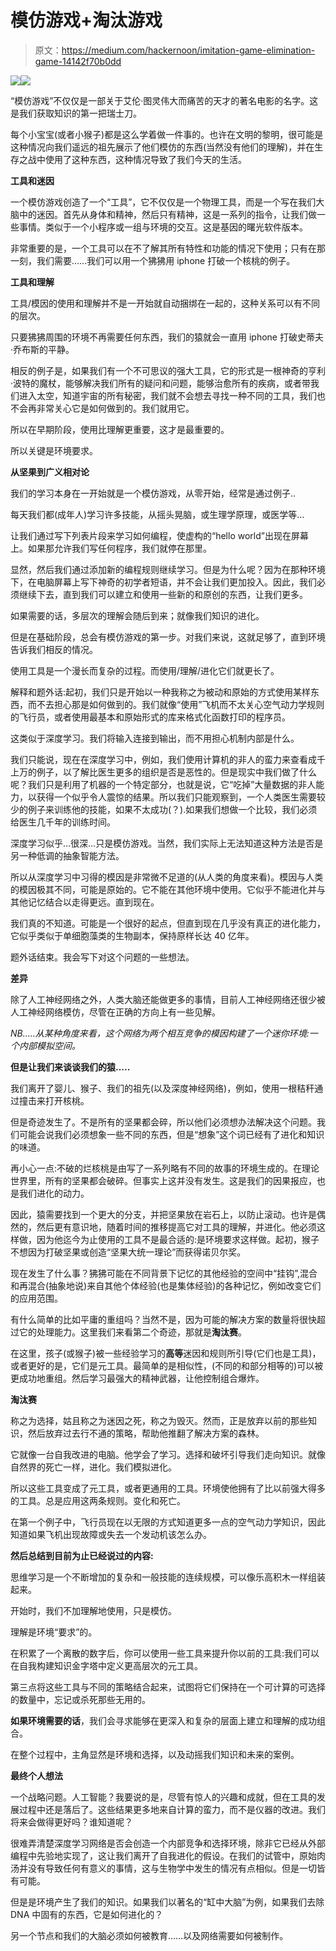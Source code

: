 # 模仿游戏+淘汰游戏

> 原文：<https://medium.com/hackernoon/imitation-game-elimination-game-14142f70b0dd>

![](img/c8768a53f0a54aab39c48dee3c042589.png)![](img/ecce0ac2e8300d16b4cc076ecc8d68f6.png)

“模仿游戏”不仅仅是一部关于艾伦·图灵伟大而痛苦的天才的著名电影的名字。这是我们获取知识的第一把瑞士刀。

每个小宝宝(或者小猴子)都是这么学着做一件事的。也许在文明的黎明，很可能是这种情况向我们遥远的祖先展示了他们模仿的东西(当然没有他们的理解)，并在生存之战中使用了这种东西，这种情况导致了我们今天的生活。

**工具和迷因**

一个模仿游戏创造了一个“工具”，它不仅仅是一个物理工具，而是一个写在我们大脑中的迷因。首先从身体和精神，然后只有精神，这是一系列的指令，让我们做一些事情。类似于一个小程序或一组与环境的交互。这是基因的曙光软件版本。

非常重要的是，一个工具可以在不了解其所有特性和功能的情况下使用；只有在那一刻，我们需要……我们可以用一个狒狒用 iphone 打破一个核桃的例子。

**工具和理解**

工具/模因的使用和理解并不是一开始就自动捆绑在一起的，这种关系可以有不同的层次。

只要狒狒周围的环境不再需要任何东西，我们的猿就会一直用 iphone 打破史蒂夫·乔布斯的平静。

相反的例子是，如果我们有一个不可思议的强大工具，它的形式是一根神奇的亨利·波特的魔杖，能够解决我们所有的疑问和问题，能够治愈所有的疾病，或者带我们进入太空，知道宇宙的所有秘密，我们就不会想去寻找一种不同的工具，我们也不会再非常关心它是如何做到的。我们就用它。

所以在早期阶段，使用比理解更重要，这才是最重要的。

所以关键是环境要求。

**从坚果到广义相对论**

我们的学习本身在一开始就是一个模仿游戏，从零开始，经常是通过例子..

每天我们都(成年人)学习许多技能，从摇头晃脑，或生理学原理，或医学等…

让我们通过写下列表片段来学习如何编程，使虚构的“hello world”出现在屏幕上。如果那允许我们写任何程序，我们就停在那里。

显然，然后我们通过添加新的编程规则继续学习。但是为什么呢？因为在那种环境下，在电脑屏幕上写下神奇的初学者短语，并不会让我们更加投入。因此，我们必须继续下去，直到我们可以建立和使用一些新的和原创的东西，让我们更多。

如果需要的话，多层次的理解会随后到来；就像我们知识的进化。

但是在基础阶段，总会有模仿游戏的第一步。对我们来说，这就足够了，直到环境告诉我们相反的情况。

使用工具是一个漫长而复杂的过程。而使用/理解/进化它们就更长了。

解释和题外话:起初，我们只是开始以一种我称之为被动和原始的方式使用某样东西，而不去担心那是如何做到的。我们就像“使用”飞机而不太关心空气动力学规则的飞行员，或者使用最基本和原始形式的库来格式化函数打印的程序员。

这类似于深度学习。我们将输入连接到输出，而不用担心机制内部是什么。

我们只能说，现在在深度学习中，例如，我们使用计算机的非人的蛮力来查看成千上万的例子，以了解比医生更多的组织是否是恶性的。但是现实中我们做了什么呢？我们只是利用了机器的一个特定部分，也就是说，它“吃掉”大量数据的非人能力，以获得一个似乎令人震惊的结果。所以我们只能观察到，一个人类医生需要较少的例子来训练他的技能，如果不太成功(？).如果我们想做一个比较，我们必须给医生几千年的训练时间。

深度学习似乎…很深…只是模仿游戏。当然，我们实际上无法知道这种方法是否是另一种低调的抽象智能方法。

所以从深度学习中习得的模因是非常微不足道的(从人类的角度来看)。模因与人类的模因极其不同，可能是原始的。它不能在其他环境中使用。它似乎不能进化并与其他记忆结合以走得更远。直到现在。

我们真的不知道。可能是一个很好的起点，但直到现在几乎没有真正的进化能力，它似乎类似于单细胞藻类的生物副本，保持原样长达 40 亿年。

题外话结束。我会写下对这个问题的一些想法。

**差异**

除了人工神经网络之外，人类大脑还能做更多的事情，目前人工神经网络还很少被人工神经网络模仿，尽管在正确的方向上有一些见解。

*NB…..从某种角度来看，这个网络为两个相互竞争的模因构建了一个迷你环境:一个内部模拟空间。*

**但是让我们来谈谈我们的猿…..**

我们离开了婴儿、猴子、我们的祖先(以及深度神经网络)，例如，使用一根秸秆通过撞击来打开核桃。

但是奇迹发生了。不是所有的坚果都会碎，所以他们必须想办法解决这个问题。我们可能会说我们必须想象一些不同的东西，但是“想象”这个词已经有了进化和知识的味道。

再小心一点:不破的烂核桃是由写了一系列略有不同的故事的环境生成的。在理论世界里，所有的坚果都会破碎。但事实上这并没有发生。这是我们的因果报应，也是我们进化的动力。

因此，猿需要找到一个更大的分支，并把坚果放在岩石上，以防止滚动。也许是偶然的，然后更有意识地，随着时间的推移提高它对工具的理解，并进化。他必须这样做，因为他迄今为止使用的工具不是最合适的:是环境要求这样做。起初，猴子不想因为打破坚果或创造“坚果大统一理论”而获得诺贝尔奖。

现在发生了什么事？狒狒可能在不同背景下记忆的其他经验的空间中“挂钩”,混合和再混合(抽象地说)来自其他个体经验(也是集体经验)的各种记忆，例如改变它们的应用范围。

有什么简单的比如平庸的重组吗？当然不是，因为可能的解决方案的数量将很快超过它的处理能力。这里我们来看第二个奇迹，那就是**淘汰赛**。

在这里，孩子(或猴子)被一些经验学习的**高等**迷因和规则所引导(它们也是工具)，或者更好的是，它们是元工具。最简单的是相似性，(不同的和部分相等的)可以被更成功地重组。然后学习最强大的精神武器，让他控制组合爆炸。

**淘汰赛**

称之为选择，姑且称之为迷因之死，称之为毁灭。然而，正是放弃以前的那些知识，然后放弃过去行不通的策略，帮助他推翻了解决方案的森林。

它就像一台自我改进的电脑。他学会了学习。选择和破坏引导我们走向知识。就像自然界的死亡一样，进化。我们模拟进化。

所以这些工具变成了元工具，或者更通用的工具。环境使他拥有了比以前强大得多的工具。总是应用这两条规则。变化和死亡。

在第一个例子中，飞行员现在以无限的方式知道更多一点的空气动力学知识，因此知道如果飞机出现故障或失去一个发动机该怎么办。

**然后总结到目前为止已经说过的内容:**

思维学习是一个不断增加的复杂和一般技能的连续规模，可以像乐高积木一样组装起来。

开始时，我们不加理解地使用，只是模仿。

理解是环境“要求”的。

在积累了一个离散的数字后，你可以使用一些工具来提升你以前的工具:我们可以在自我构建知识金字塔中定义更高层次的元工具。

第三点将这些工具与不同的策略结合起来，试图将它们保持在一个可计算的可选择的数量中，忘记或杀死那些无用的。

**如果环境需要的话**，我们会寻求能够在更深入和复杂的层面上建立和理解的成功组合。

在整个过程中，主角显然是环境和选择，以及动摇我们知识和未来的案例。

**最终个人想法**

一个战略问题。人工智能？我要说的是，尽管有惊人的兴趣和成就，但在工具的发展过程中还是落后了。这些结果更多地来自计算的蛮力，而不是仪器的改进。我们将来会做得更好吗？谁知道呢？

很难弄清楚深度学习网络是否会创造一个内部竞争和选择环境，除非它已经从外部编程中先验地实现了，这让我们离开了自我进化的假设。在我们的试管中，原始肉汤并没有导致任何有意义的事情，这与生物学中发生的情况有点相似。但是一切皆有可能。

但是是环境产生了我们的知识。如果我们以著名的“缸中大脑”为例，如果我们去除 DNA 中固有的东西，它是如何进化的？

另一个节点和我们的大脑必须如何被教育……以及网络需要如何被制作。